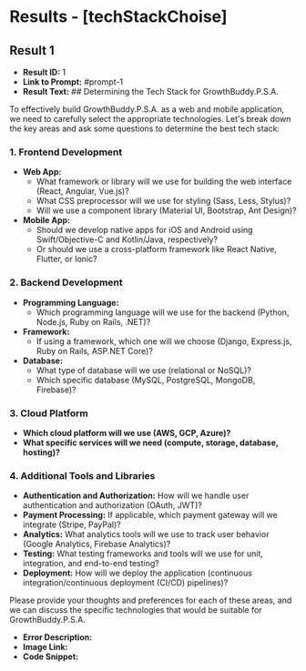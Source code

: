 # Results - [techStackChoise]

## Result 1
* **Result ID:** 1
* **Link to Prompt:** #prompt-1
* **Result Text:** ## Determining the Tech Stack for GrowthBuddy.P.S.A.

To effectively build GrowthBuddy.P.S.A. as a web and mobile application, we need to carefully select the appropriate technologies. Let's break down the key areas and ask some questions to determine the best tech stack:

### **1. Frontend Development**

* **Web App:**
    * What framework or library will we use for building the web interface (React, Angular, Vue.js)?
    * What CSS preprocessor will we use for styling (Sass, Less, Stylus)?
    * Will we use a component library (Material UI, Bootstrap, Ant Design)?
* **Mobile App:**
    * Should we develop native apps for iOS and Android using Swift/Objective-C and Kotlin/Java, respectively?
    * Or should we use a cross-platform framework like React Native, Flutter, or Ionic?

### **2. Backend Development**

* **Programming Language:**
    * Which programming language will we use for the backend (Python, Node.js, Ruby on Rails, .NET)?
* **Framework:**
    * If using a framework, which one will we choose (Django, Express.js, Ruby on Rails, ASP.NET Core)?
* **Database:**
    * What type of database will we use (relational or NoSQL)?
    * Which specific database (MySQL, PostgreSQL, MongoDB, Firebase)?

### **3. Cloud Platform**

* **Which cloud platform will we use (AWS, GCP, Azure)?**
* **What specific services will we need (compute, storage, database, hosting)?**

### **4. Additional Tools and Libraries**

* **Authentication and Authorization:** How will we handle user authentication and authorization (OAuth, JWT)?
* **Payment Processing:** If applicable, which payment gateway will we integrate (Stripe, PayPal)?
* **Analytics:** What analytics tools will we use to track user behavior (Google Analytics, Firebase Analytics)?
* **Testing:** What testing frameworks and tools will we use for unit, integration, and end-to-end testing?
* **Deployment:** How will we deploy the application (continuous integration/continuous deployment (CI/CD) pipelines)?

Please provide your thoughts and preferences for each of these areas, and we can discuss the specific technologies that would be suitable for GrowthBuddy.P.S.A.
* **Error Description:** 
* **Image Link:** 
* **Code Snippet:** 

